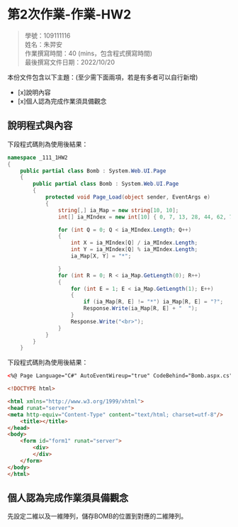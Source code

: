 ﻿# 第2次作業-作業-HW2
>
>學號：109111116
><br />
>姓名：朱羿安 
><br />
>作業撰寫時間：40 (mins，包含程式撰寫時間)
><br />
>最後撰寫文件日期：2022/10/20
>

本份文件包含以下主題：(至少需下面兩項，若是有多者可以自行新增)
- [x]說明內容
- [x]個人認為完成作業須具備觀念

## 說明程式與內容


下段程式碼則為使用後結果：

```csharp
namespace _111_1HW2
{
    public partial class Bomb : System.Web.UI.Page
    {
        public partial class Bomb : System.Web.UI.Page
        {
            protected void Page_Load(object sender, EventArgs e)
            {
                string[,] ia_Map = new string[10, 10];
                int[] ia_MIndex = new int[10] { 0, 7, 13, 28, 44, 62, 74, 75, 87, 90 };

                for (int Q = 0; Q < ia_MIndex.Length; Q++)
                {
                    int X = ia_MIndex[Q] / ia_MIndex.Length;
                    int Y = ia_MIndex[Q] % ia_MIndex.Length;
                    ia_Map[X, Y] = "*";

                }
                for (int R = 0; R < ia_Map.GetLength(0); R++)
                {
                    for (int E = 1; E < ia_Map.GetLength(1); E++)
                    {
                        if (ia_Map[R, E] != "*") ia_Map[R, E] = "?";
                        Response.Write(ia_Map[R, E] + "  ");
                    }
                    Response.Write("<br>");
                }
            }
        }
    }
```


下段程式碼則為使用後結果：

```html
<%@ Page Language="C#" AutoEventWireup="true" CodeBehind="Bomb.aspx.cs" Inherits="_111_1QZ1.Bomb" %>

<!DOCTYPE html>

<html xmlns="http://www.w3.org/1999/xhtml">
<head runat="server">
<meta http-equiv="Content-Type" content="text/html; charset=utf-8"/>
    <title></title>
</head>
<body>
    <form id="form1" runat="server">
        <div>
        </div>
    </form>
</body>
</html>
```


## 個人認為完成作業須具備觀念

先設定二維以及一維陣列，儲存BOMB的位置到對應的二維陣列。

